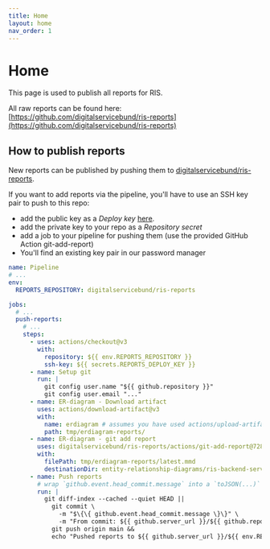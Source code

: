 ```yaml
---
title: Home
layout: home
nav_order: 1
---
```


# Home
This page is used to publish all reports for RIS.

All raw reports can be found here: [https://github.com/digitalservicebund/ris-reports](https://github.com/digitalservicebund/ris-reports)

## How to publish reports
New reports can be published by pushing them to [digitalservicebund/ris-reports](https://github.com/digitalservicebund/ris-reports). 

If you want to add reports via the pipeline, you'll have to use an SSH key pair to push to this repo:
- add the public key as a _Deploy key_ [here](https://github.com/digitalservicebund/ris-reports/settings/keys).
- add the private key to your repo as a _Repository secret_
- add a job to your pipeline for pushing them (use the provided GitHub Action git-add-report)
- You'll find an existing key pair in our password manager

```yaml
name: Pipeline
# ...
env:
  REPORTS_REPOSITORY: digitalservicebund/ris-reports

jobs:
  # ...
  push-reports:
    # ...
    steps:
      - uses: actions/checkout@v3
        with:
          repository: ${{ env.REPORTS_REPOSITORY }}
          ssh-key: ${{ secrets.REPORTS_DEPLOY_KEY }}
      - name: Setup git
        run: |
          git config user.name "${{ github.repository }}"
          git config user.email "..."
      - name: ER-diagram - Download artifact
        uses: actions/download-artifact@v3
        with:
          name: erdiagram # assumes you have used actions/upload-artifact before
          path: tmp/erdiagram-reports/
      - name: ER-diagram - git add report
        uses: digitalservicebund/ris-reports/actions/git-add-report@728043a0126de421396dde2b11e7c61dfe5c1892
        with:
          filePath: tmp/erdiagram-reports/latest.mmd
          destinationDir: entity-relationship-diagrams/ris-backend-service
      - name: Push reports
        # wrap `github.event.head_commit.message` into a `toJSON(...)` below to escape double quotation marks
        run: |
          git diff-index --cached --quiet HEAD ||
            git commit \
              -m "$\{\{ github.event.head_commit.message \}\}" \
              -m "From commit: ${{ github.server_url }}/${{ github.repository }}/commit/${{ github.sha }}" &&
            git push origin main &&
            echo "Pushed reports to ${{ github.server_url }}/${{ env.REPORTS_REPOSITORY }}" >> $GITHUB_STEP_SUMMARY
```
